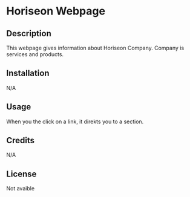 # Horiseon Webpage

## Description

This webpage gives information about Horiseon Company.  Company is services and products.

## Installation

N/A

## Usage

When you the click on a link, it direkts you to a section.

## Credits

N/A

## License

Not avaible